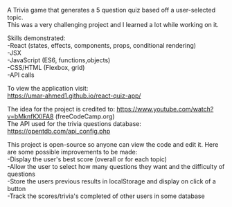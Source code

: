 A Trivia game that generates a 5 question quiz based off a user-selected topic.     
This was a very challenging project and I learned a lot while working on it.

Skills demonstrated:  
-React (states, effects, components, props, conditional rendering)  
-JSX  
-JavaScript (ES6, functions,objects)  
-CSS/HTML (Flexbox, grid)  
-API calls  

To view the application visit:  
https://umar-ahmed1.github.io/react-quiz-app/

The idea for the project is credited to: https://www.youtube.com/watch?v=bMknfKXIFA8 (freeCodeCamp.org)  
The API used for the trivia questions database: https://opentdb.com/api_config.php  

This project is open-source so anyone can view the code and edit it. Here are some possible improvements to be made:  
-Display the user's best score (overall or for each topic)  
-Allow the user to select how many questions they want and the difficulty of questions  
-Store the users previous results in localStorage and display on click of a button  
-Track the scores/trivia's completed of other users in some database
